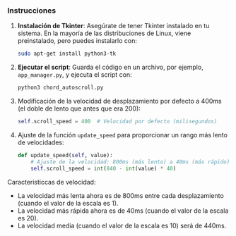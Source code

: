 ### Instrucciones

1. **Instalación de Tkinter**: Asegúrate de tener Tkinter instalado en tu sistema. En la mayoría de las distribuciones de Linux, viene preinstalado, pero puedes instalarlo con:
   ```sh
   sudo apt-get install python3-tk
   ```

2. **Ejecutar el script**: Guarda el código en un archivo, por ejemplo, `app_manager.py`, y ejecuta el script con:
   ```sh
   python3 chord_autoscroll.py
   ```

1. Modificación de la velocidad de desplazamiento por defecto a 400ms (el doble de lento que antes que era 200):
   ```python
   self.scroll_speed = 400  # Velocidad por defecto (milisegundos)
   ```

2. Ajuste de la función `update_speed` para proporcionar un rango más lento de velocidades:
   ```python
   def update_speed(self, value):
       # Ajuste de la velocidad: 800ms (más lento) a 40ms (más rápido)
       self.scroll_speed = int(840 - int(value) * 40)
   ```

Caracteristiccas  de velocidad:
- La velocidad más lenta ahora es de 800ms entre cada desplazamiento (cuando el valor de la escala es 1).
- La velocidad más rápida ahora es de 40ms (cuando el valor de la escala es 20).
- La velocidad media (cuando el valor de la escala es 10) será de 440ms.




